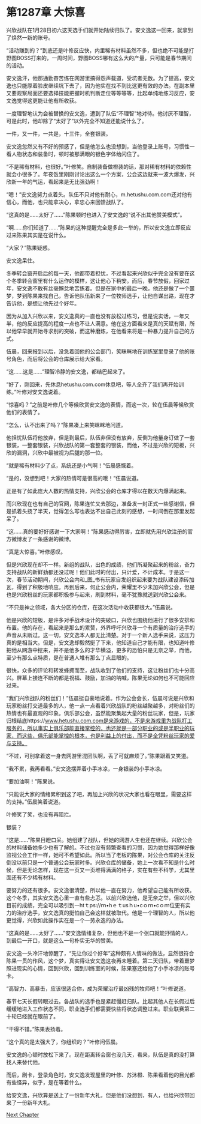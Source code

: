 # 第1287章 大惊喜

兴欣战队在1月28日初六这天选手们就开始陆续归队了。安文逸这一回来，就拿到了焕然一新的账号。

“活动赚到的？”到底还是叶修反应快，内里稀有材料虽然不多，但也绝不可能是打野图BOSS打来的，一周时间，野图BOSS哪有这么大的产量，只可能是春节期间的活动。

安文逸汗，他那通勤奋苦练在网游里搞得怨声载道，受坑者无数。为了提高，安文逸也只能厚着脸皮继续坑下去了，因为他实在找不到比这更有效的办法。在副本里又要观察局面还要选择技能把握时机判断走位等等等等，比起单纯地练习反应，安文逸觉得这更能让他有所收获。

一度理智地认为会被替换的安文逸，遭到了队伍“不理智”地对待。他讨厌不理智，可是此时，他却除了“太好了”以外完全不知道还能说什么了。

一件，又一件，一共是，十三件，全套银装。

安文逸忽然又有不好的预感了，但是他怎么也没想到，当他登录上账号，习惯性一看人物状态和装备时，顿时被那满眼的银色字体给闪住了。

“不是稀有材料，也很好。”叶修笑。自制装备做橙装的话，那对稀有材料的依赖性就会小很多了。年夜饭里刚刚讨论出这么一个方案，公会这边就来一波大爆发，兴欣新一年的气运，看起来是无比强劲啊！

“嗯！”安文逸努力点着头。队伍不只对他有耐心，m.hetushu.com.com还对他有信心，而他，也只能拿决心，拿忠心来回馈战队了。

“这真的是……太好了……”陈果顿时也进入了安文逸的“说不出其他赞美模式”。

“啊……你们知道了……”陈果的这种提醒完全是多此一举的，所以安文逸立即反应过来陈果其实是在说什么。

“大家？”陈果疑惑。

安文逸呆住。

冬季转会窗开启后的每一天，他都带着担忧，不过看起来兴欣似乎完全没有要在这个冬季转会窗里有什么运作的模样，这让他心下稍安。而后，春节放假，回家过年，安文逸不敢有丝毫懈怠地苦练着。但是在家中的最后一晚，他还是做了一个噩梦，梦到陈果来找自己，告诉他队伍新来了一位牧师选手，让他自谋出路，现在才告诉他，是想让他先过个好年。

因为从加入兴欣以来，安文逸真的一直也没有放松过练习，但是说实话，一年又半，他的反应提高的程度一点也不让人满意。他在这方面看来是真的天赋有限，所以他早早就开始寻求别的突破，而这种磨炼，在他看来将是一种暴力提升自己的方式。

伍晨，回来报到以后，没急着回他的公会部门，笑眯眯地在训练室里登录了他的账号角色，而后将公会的仓库展示给大家看。

“这……这是……”理智冷静的安文逸，都结巴起来了。

“好了，刚回来，先休息hetushu.com.com休息吧，等人全齐了我们再开始训练。”叶修对安文逸说着。

“惊喜吗？”之前是叶修几个等候欣赏安文逸的表情，而这一次，轮在伍晨等候欣赏他们的表情了。

“怎么，认不出来了吗？”陈果凑上来笑眯眯地问道。

他担忧队伍将他放弃，但是到最后，队伍非但没有放弃，反倒为他量身订做了一套银装，一整套银装，兴欣战队的第一套整套的银装，而他，不过是兴欣的短板，兴欣的漏洞，兴欣中最被视为后腿的那一位。

“就是稀有材料少了点，系统还是小气啊！”伍晨感慨着。

“是的，没想到吧！大家的热情可是很高的哦！”伍晨说道。

正是有了如此庞大人数的热情支持，兴欣公会的仓库才得以在数天内爆满起来。

而兴欣现在也有自己的官网，陈果连忙又去那边，准备发一封正式一些感谢信，但是抓着头挠了半天，觉得怎么写也表达不出自己此刻的感想，一时间倒在那里发起呆了。

“这……真的要好好感谢一下大家啊！”陈果感动得厉害，立即就先用兴欣注册的官方微博发了一条感谢的微博。

“真是大惊喜。”叶修感叹。

但是兴欣现在却不一样。新组的战队，出色的成绩，他们所凝聚起来的粉丝，奋力支持战队的新鲜劲都还没过呢！他们此时的付出，只计爱，不计成本。于是这一次，春节活动期间，兴欣公会内和_图_书有玩家自发组织起来要为战队建设添砖加瓦，得到了积极地响应。再到后来，何止公会内，荣耀里不少未加兴欣公会，但是也是兴欣粉丝的玩家都积极参与起来，刷到材料，毫不犹豫就送到兴欣公会来。

“不只是神之领域，各大分区的仓库，在这次活动中收获都很大。”伍晨说。

他是兴欣的短板，是许多对手战术设计的突破口，兴欣也围绕他进行了很多安排和布置。他的存在，看起来是那么的累赘，外界呼吁兴欣寻一个有质量的治疗选手的声音从未断过。这一切，安文逸本人都无比清楚。对于一个新人选手来说，这压力真的是相当大。但是，安文逸却毅然挺了下来，他知道自己才能有限，也知道叶修把他从网游中挖来，并不是他多么的才华横溢，更多的恐怕只是无奈之举，而他，至少有那么点特质，是在普通人堆有那么丁点显眼的。

很快，众多的评论和转发蜂拥而至，战队收到了他们的支持，这让粉丝们也十分高兴。屏幕上接连不断的都是祝福、鼓励，加油的呐喊，陈果无论如何也不可能回应过来。

“我们兴欣战队的粉丝们！”伍晨挺自豪地说着。作为公会会长，伍晨可说是兴欣和玩家粉丝打交道最多的人，他一点一点看着兴欣战队的粉丝越聚越多，对粉丝们的热情也有最直观的印象。俱乐部公会，虽然能聚集起大量的粉丝玩家，但是，玩家归根结底https://www.hetushu.com.com是来游戏的，不是来游戏里为战队打工服务的，所以事实上俱乐部能直接掌控的，也还就是一部分职业的或是半职业的玩家，而这些，俱乐部能掌控的根本，也是利益上的付出，而不是全凭粉丝玩家的爱与支持。

“不过，可别拿着这一身去网游里混团队啊，丢了可就麻烦了。”陈果跟着又笑道。

“我不累，我再看看。”安文逸摆弄着小手冰凉，一身银装的小手冰凉。

“要加油啊！”陈果说。

“只能说大家的情绪累积到这了吧，再加上兴欣的状况大家也看在眼里，需要这样的支持。”伍晨笑着说道。

叶修笑了笑，也没有再阻拦。

银装？

“这是……”陈果目瞪口呆。她组建了战队，但她的网游人生也还在继续。兴欣公会的材料储备她多少也有了解的。不过也没有频繁查看的习惯，因为她觉得那样好像监视公会工作一样，她可不希望如此。所以当了老板的陈果，对公会仓库的关注反倒没以前只是一个普通公会玩家时多。兴欣仓库的储备，她上一次看不知是什么时候，但是无论怎样，现在这一页又一页堆得满满的格子，实在有些不科学，尤其里面还有不少稀有材料。

要努力的还有很多。安文逸很清楚，所以他一直在努力，他希望自己能有所收获。这个冬季，其实安文逸心里一直有些忐忑。以前兴欣选他，是无奈之举，但以兴欣目前的成绩，完全可以吸引到一htｔps://ｍ•hｅｔusｈu•cｏｍ•cｏｍ位更有实力的治疗选手，安文逸真的挺怕自己会这样就被取代。他是一个理智的人，所以他更觉得，兴欣如此操作实在是一个一劳永逸的办法。

“这真的是……太好了……”安文逸情绪复杂，但他也不是一个张口就能抒情的人，到最后一开口，就是这么一句朴实无华的赞美。

安文逸一头冷汗地惊醒了，“先让你过个好年”这种颇有人情味的做法，显然很符合陈果一贯的作风，这个梦，真实得让安文逸这夜再未睡着。第二天归队，带着噩梦照进现实的心情，回到兴欣，回到训练室的时候，陈果塞还给他了小手冰凉的账号卡。

“高智力、高暴击，应该很适合你，成为荣耀治疗最凶残的牧师吧！”叶修说道。

春节七天长假转眼过去。各战队的选手也是紧赶慢赶归队。比起其他人在长假过后缓缓地进入工作状态不同，职业选手们都需要快些将状态调整过来。职业联赛第二十轮已经就在眼前了。

“干得不错。”陈果表扬着。

“这个真的是太强大了，你组织的？”叶修问伍晨。

安文逸的心顿时放松下来了。现在距离转会窗也没几天，看来，队伍是真的没打算找人来替代他。

而后，刷卡，登录角色时，安文逸发现屋里的叶修、苏沐橙、陈果看着他的目光都有些怪异，似乎，是在等着什么。

给安文逸，兴欣算是送上了一份新年大礼，但是他们没想到，有人，也给兴欣带回来了一份新年大礼。



[Next Chapter](%E7%AC%AC1288%E7%AB%A0%20%E4%B8%8B%E5%8D%8A%E8%B5%9B%E5%AD%A3.md)
